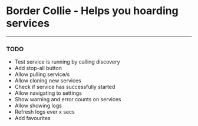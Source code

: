 # Border Collie  - Helps you hoarding services
------------------

### TODO

- Test service is running by calling discovery
- Add stop-all button
- Allow pulling service/s
- Allow cloning new services
- Check if service has successfully started
- Allow navigating to settings
- Show warning and error counts on services
- Allow showing logs
- Refresh logs ever x secs
- Add favourites
